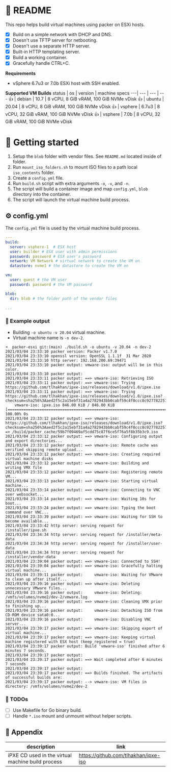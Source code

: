 # 📖 README
This repo helps build virtual machines using packer on ESXi hosts.

- [x] Build on a simple network with DHCP and DNS. 
- [x] Doesn't use TFTP server for netbooting.
- [x] Doesn't use a separate HTTP server.
- [x] Built-in HTTP templating server.
- [x] Build a working container.
- [x] Gracefully handle CTRL+C.

**Requirements**
- vSphere 6.7u3 or 7.0b ESXi host with SSH enabled.

**Supported VM Builds**
status | os | version | machine specs
---| --- | --- | ---
👍 | debian | 10.7 | 8 vCPU, 8 GiB vRAM, 100 GiB NVMe vDisk
👍 | ubuntu | 20.04 | 8 vCPU, 8 GiB vRAM, 100 GiB NVMe vDisk
👍 | vsphere | 6.7u3 | 8 vCPU, 32 GiB vRAM, 100 GiB NVMe vDisk
👍 | vsphere | 7.0b | 8 vCPU, 32 GiB vRAM, 100 GiB NVMe vDisk

# 🌱 Getting started
1. Setup the `blob` folder with vendor files.  See `README.md` located inside of folder.
1. Run `mount_iso_folders.sh` to mount ISO files to a path local `iso_contents` folder.
1. Create a `config.yml` file.
1. Run `build.sh` script with extra arguments `-o`, `-v`, and `-n`.
1. The script will build a container image and map `config.yml`, `blob` directory into the container.
1. The script will launch the virtual machine build process.

## ⚙️ config.yml
The `config.yml` file is used by the virtual machine build process.

```yaml
---
build:
  server: vsphere-1  # ESX host
  user: builder # ESX user with admin permissions
  password: password # ESX user's password
  network: VM Network # virtual network to create the VM on
  datastore: nvme1 # the datastore to create the VM on

vm:
  user: guest # the VM user
  password: password # the VM password

blob:
  dir: blob # the folder path of the vendor files
  
...
```

### 🚀 Example output
- Building `-o ubuntu` `-v 20.04` virtual machine.
- Virtual machine name is `-n dev-2`.

```
➜  packer-esxi git:(main) ./build.sh -o ubuntu -v 20.04 -n dev-2
2021/03/04 23:33:10 packer version: Packer v1.7.0
2021/03/04 23:33:10 openssl version: OpenSSL 1.1.1f  31 Mar 2020
2021/03/04 23:33:10 http server: 192.168.200.69:39471
2021/03/04 23:33:10 packer output: vmware-iso: output will be in this color.
2021/03/04 23:33:10 packer output:
2021/03/04 23:33:11 packer output: ==> vmware-iso: Retrieving ISO
2021/03/04 23:33:11 packer output: ==> vmware-iso: Trying https://github.com/tlhakhan/ipxe-iso/releases/download/v1.0/ipxe.iso
2021/03/04 23:33:11 packer output: ==> vmware-iso: Trying https://github.com/tlhakhan/ipxe-iso/releases/download/v1.0/ipxe.iso?checksum=sha256%3Aaed2f5c2a15ebf31a4a2782943bb0cabf59c4f0ccc8c9277822573d7bd6e5adb
    vmware-iso: ipxe.iso 846.00 KiB / 846.00 KiB [==========================================================================================================================================================================================================================================================] 100.00% 0s
2021/03/04 23:33:12 packer output: ==> vmware-iso: https://github.com/tlhakhan/ipxe-iso/releases/download/v1.0/ipxe.iso?checksum=sha256%3Aaed2f5c2a15ebf31a4a2782943bb0cabf59c4f0ccc8c9277822573d7bd6e5adb => /build/packer_cache/59b7f09469af5cdd75c87f6ce5f76a5f8b35b3c9.iso
2021/03/04 23:33:12 packer output: ==> vmware-iso: Configuring output and export directories...
2021/03/04 23:33:12 packer output: ==> vmware-iso: Remote cache was verified skipping remote upload...
2021/03/04 23:33:12 packer output: ==> vmware-iso: Creating required virtual machine disks
2021/03/04 23:33:12 packer output: ==> vmware-iso: Building and writing VMX file
2021/03/04 23:33:12 packer output: ==> vmware-iso: Registering remote VM...
2021/03/04 23:33:13 packer output: ==> vmware-iso: Starting virtual machine...
2021/03/04 23:33:14 packer output: ==> vmware-iso: Connecting to VNC over websocket...
2021/03/04 23:33:14 packer output: ==> vmware-iso: Waiting 10s for boot...
2021/03/04 23:33:24 packer output: ==> vmware-iso: Typing the boot command over VNC...
2021/03/04 23:33:39 packer output: ==> vmware-iso: Waiting for SSH to become available...
2021/03/04 23:33:42 http server: serving request for /installer/ipxe.sh
2021/03/04 23:34:34 http server: serving request for /installer/meta-data
2021/03/04 23:34:34 http server: serving request for /installer/user-data
2021/03/04 23:34:34 http server: serving request for /installer/vendor-data
2021/03/04 23:39:04 packer output: ==> vmware-iso: Connected to SSH!
2021/03/04 23:39:04 packer output: ==> vmware-iso: Gracefully halting virtual machine...
2021/03/04 23:39:11 packer output:     vmware-iso: Waiting for VMware to clean up after itself...
2021/03/04 23:39:16 packer output: ==> vmware-iso: Deleting unnecessary VMware files...
2021/03/04 23:39:16 packer output:     vmware-iso: Deleting: /vmfs/volumes/nvme2/dev-2/vmware.log
2021/03/04 23:39:16 packer output: ==> vmware-iso: Cleaning VMX prior to finishing up...
2021/03/04 23:39:16 packer output:     vmware-iso: Detaching ISO from CD-ROM device sata0:0...
2021/03/04 23:39:16 packer output:     vmware-iso: Disabling VNC server...
2021/03/04 23:39:17 packer output: ==> vmware-iso: Skipping export of virtual machine...
2021/03/04 23:39:17 packer output: ==> vmware-iso: Keeping virtual machine registered with ESX host (keep_registered = true)
2021/03/04 23:39:17 packer output: Build 'vmware-iso' finished after 6 minutes 7 seconds.
2021/03/04 23:39:17 packer output:
2021/03/04 23:39:17 packer output: ==> Wait completed after 6 minutes 7 seconds
2021/03/04 23:39:17 packer output:
2021/03/04 23:39:17 packer output: ==> Builds finished. The artifacts of successful builds are:
2021/03/04 23:39:17 packer output: --> vmware-iso: VM files in directory: /vmfs/volumes/nvme2/dev-2
```

### 🥅 TODOs
- [ ] Use Makefile for Go binary build.
- [ ] Handle `*.iso` mount and unmount without helper scripts.

## 👏 Appendix
description | link 
--- | ---
iPXE CD used in the virtual machine build process | <https://github.com/tlhakhan/ipxe-iso>
